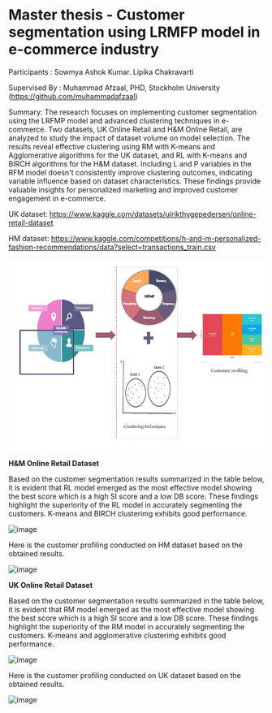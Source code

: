 # Master thesis - Customer segmentation using LRMFP model in e-commerce industry

Participants : Sowmya Ashok Kumar. Lipika Chakravarti

Supervised By : Muhammad Afzaal, PHD, Stockholm University (https://github.com/muhammadafzaal)

Summary:
The research focuses on implementing customer segmentation using the LRFMP model and advanced clustering techniques in e-commerce. Two datasets, UK Online Retail and H&M Online Retail, are analyzed to study the impact of dataset volume on model selection. The results reveal effective clustering using RM with K-means and Agglomerative algorithms for the UK dataset, and RL with K-means and BIRCH algorithms for the H&M dataset. Including L and P variables in the RFM model doesn't consistently improve clustering outcomes, indicating variable influence based on dataset characteristics. These findings provide valuable insights for personalized marketing and improved customer engagement in e-commerce.


 UK dataset: https://www.kaggle.com/datasets/ulrikthygepedersen/online-retail-dataset
 
 HM dataset: https://www.kaggle.com/competitions/h-and-m-personalized-fashion-recommendations/data?select=transactions_train.csv
 
 ![alt text](Capture.PNG)
 
**H&M Online Retail Dataset**
 
Based on the customer segmentation results summarized in the table below, it is evident that RL model emerged as the most effective model showing the best score which is a high SI score and a low DB score. These findings highlight the superiority of the RL model in accurately segmenting the customers. K-means and BIRCH clusterimg exhibits good performance.
 
 ![image](https://github.com/Sowmyaashok/Customer-Segmentation-Using-LRFMP-Model-in-E-commerce-Industry/assets/87700471/bbb5735f-8768-4bab-b8af-e36e95ee7351)
 
 Here is the customer profiling conducted on HM dataset based on the obtained results.
 
 ![image](https://github.com/Sowmyaashok/Customer-Segmentation-Using-LRFMP-Model-in-E-commerce-Industry/assets/87700471/6099b90a-c1e7-4208-8fc7-27ccfd2fd128)
 
 
**UK Online Retail Dataset**

Based on the customer segmentation results summarized in the table below, it is evident that RM model emerged as the most effective model showing the best score which is a high SI score and a low DB score. These findings highlight the superiority of the RM model in accurately segmenting the customers. K-means and agglomerative clusterimg exhibits good performance.

![image](https://github.com/Sowmyaashok/Customer-Segmentation-Using-LRFMP-Model-in-E-commerce-Industry/assets/87700471/3455df37-d6fd-4ffb-936b-2c48b35766d7)

Here is the customer profiling conducted on UK dataset based on the obtained results.


![image](https://github.com/Sowmyaashok/Customer-Segmentation-Using-LRFMP-Model-in-E-commerce-Industry/assets/87700471/afc6e3c7-de1d-4b35-b72f-15818251f458)

 
 

